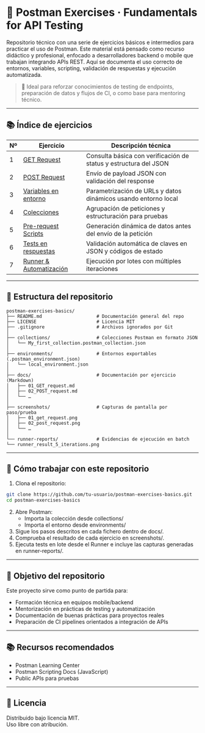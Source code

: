 # 🧪 Postman Exercises · Fundamentals for API Testing

Repositorio técnico con una serie de ejercicios básicos e intermedios para practicar el uso de Postman. Este material está pensado como recurso didáctico y profesional, enfocado a desarrolladores backend o mobile que trabajan integrando APIs REST. Aquí se documenta el uso correcto de entornos, variables, scripting, validación de respuestas y ejecución automatizada.

> 📌 Ideal para reforzar conocimientos de testing de endpoints, preparación de datos y flujos de CI, o como base para mentoring técnico.

---

## 📚 Índice de ejercicios

| Nº | Ejercicio                          | Descripción técnica                                                 |
|----|------------------------------------|----------------------------------------------------------------------|
| 1  | [GET Request](docs/01_GET_request.md)              | Consulta básica con verificación de status y estructura del JSON     |
| 2  | [POST Request](docs/02_POST_request.md)            | Envío de payload JSON con validación del response                    |
| 3  | [Variables en entorno](docs/03_variables_env.md)   | Parametrización de URLs y datos dinámicos usando entorno local       |
| 4  | [Colecciones](docs/04_collections.md)              | Agrupación de peticiones y estructuración para pruebas               |
| 5  | [Pre-request Scripts](docs/05_pre_request_scripts.md) | Generación dinámica de datos antes del envío de la petición          |
| 6  | [Tests en respuestas](docs/06_tests.md)            | Validación automática de claves en JSON y códigos de estado          |
| 7  | [Runner & Automatización](docs/07_runner.md)       | Ejecución por lotes con múltiples iteraciones                        |

---

## 🧩 Estructura del repositorio

```plaintext
postman-exercises-basics/
├── README.md                    # Documentación general del repo
├── LICENSE                      # Licencia MIT
├── .gitignore                   # Archivos ignorados por Git
│
├── collections/                 # Colecciones Postman en formato JSON
│   └── My_first_collection.postman_collection.json
│
├── environments/                # Entornos exportables (.postman_environment.json)
│   └── local_environment.json
│
├── docs/                        # Documentación por ejercicio (Markdown)
│   ├── 01_GET_request.md
│   ├── 02_POST_request.md
│   └── …
│
├── screenshots/                 # Capturas de pantalla por paso/prueba
│   ├── 01_get_request.png
│   ├── 02_post_request.png
│   └── …
│
└── runner-reports/              # Evidencias de ejecución en batch
└── runner_result_5_iterations.png
```

---

## 🧪 Cómo trabajar con este repositorio


1. Clona el repositorio:
```bash
git clone https://github.com/tu-usuario/postman-exercises-basics.git
cd postman-exercises-basics
```  
2.	Abre Postman:
    - Importa la colección desde collections/
    - Importa el entorno desde environments/  
3.	Sigue los pasos descritos en cada fichero dentro de docs/.  
4.	Comprueba el resultado de cada ejercicio en screenshots/.  
5.	Ejecuta tests en lote desde el Runner e incluye las capturas generadas en runner-reports/.

---

## 🧠 Objetivo del repositorio

 Este proyecto sirve como punto de partida para:
 - Formación técnica en equipos mobile/backend
 - Mentorización en prácticas de testing y automatización
 - Documentación de buenas prácticas para proyectos reales
 - Preparación de CI pipelines orientados a integración de APIs

---

## 📚 Recursos recomendados

- Postman Learning Center
- Postman Scripting Docs (JavaScript)
- Public APIs para pruebas

---

## 🪪 Licencia

Distribuido bajo licencia MIT.  
Uso libre con atribución.
